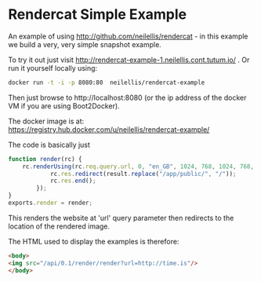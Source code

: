Rendercat Simple Example
========================

An example of using http://github.com/neilellis/rendercat - in this example we build a very, very simple snapshot example.

To try it out just visit http://rendercat-example-1.neilellis.cont.tutum.io/ . Or run it yourself locally using:

```bash
docker run -t -i -p 8080:80  neilellis/rendercat-example
```

Then just browse to http://localhost:8080 (or the ip address of the docker VM if you are using Boot2Docker).

The docker image is at: https://registry.hub.docker.com/u/neilellis/rendercat-example/


The code is basically just

```javascript
function render(rc) {
    rc.renderUsing(rc.req.query.url, 0, "en_GB", 1024, 768, 1024, 768, "png", "", function (result) {
            rc.res.redirect(result.replace("/app/public/", "/"));
            rc.res.end();
        });
}
exports.render = render;
```

This renders the website at 'url' query parameter then redirects to the location of the rendered image.


The HTML used to display the examples is therefore:

```html
<body>
<img src="/api/0.1/render/render?url=http://time.is"/>
</body>
```



